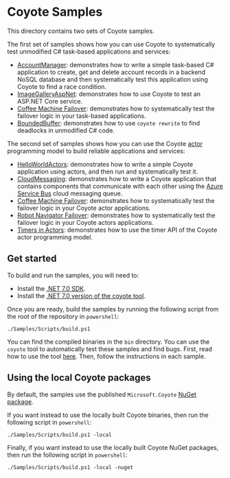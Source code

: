 # Coyote Samples

This directory contains two sets of Coyote samples.

The first set of samples shows how you can use Coyote to systematically test unmodified C#
task-based applications and services:

- [AccountManager](./AccountManager): demonstrates how to write a simple task-based C# application
  to create, get and delete account records in a backend NoSQL database and then systematically test
  this application using Coyote to find a race condition.
- [ImageGalleryAspNet](./WebApps/ImageGalleryAspNet): demonstrates how to use Coyote to test an ASP.NET Core
  service.
- [Coffee Machine Failover](./CoffeeMachineTasks): demonstrates how to systematically test
  the failover logic in your task-based applications.
- [BoundedBuffer](./BoundedBuffer): demonstrates how to use `coyote rewrite` to find deadlocks in
  unmodified C# code.

The second set of samples shows how you can use the Coyote
[actor](https://microsoft.github.io/coyote/concepts/actors/overview/) programming model
to build reliable applications and services:

- [HelloWorldActors](./HelloWorldActors): demonstrates how to write a simple Coyote application
  using actors, and then run and systematically test it.
- [CloudMessaging](./CloudMessaging): demonstrates how to write a Coyote application that contains
  components that communicate with each other using the [Azure Service
  Bus](https://azure.microsoft.com/en-us/services/service-bus/) cloud messaging queue.
- [Coffee Machine Failover](./CoffeeMachineActors): demonstrates how to systematically test
  the failover logic in your Coyote actor applications.
- [Robot Navigator Failover](./DrinksServingRobotActors): demonstrates how to
  systematically test the failover logic in your Coyote actors applications.
- [Timers in Actors](./Timers): demonstrates how to use the timer API of the Coyote actor
  programming model.

## Get started

To build and run the samples, you will need to:

- Install the [.NET 7.0 SDK](https://dotnet.microsoft.com/download/dotnet).
- Install the [.NET 7.0 version of the coyote
  tool](https://microsoft.github.io/coyote/get-started/install/).

Once you are ready, build the samples by running the following script from the root of the
repository in `powershell`:
```
./Samples/Scripts/build.ps1
```

You can find the compiled binaries in the `bin` directory. You can use the `coyote` tool to
automatically test these samples and find bugs. First, read how to use the tool
[here](../get-started/using-coyote.md). Then, follow the instructions in each sample.

## Using the local Coyote packages

By default, the samples use the published `Microsoft.Coyote` [NuGet
package](https://www.nuget.org/packages/Microsoft.Coyote/).

If you want instead to use the locally built Coyote binaries, then run the following script in
`powershell`:
```
./Samples/Scripts/build.ps1 -local
```

Finally, if you want instead to use the locally built Coyote NuGet packages, then run the following
script in `powershell`:
```
./Samples/Scripts/build.ps1 -local -nuget
```
